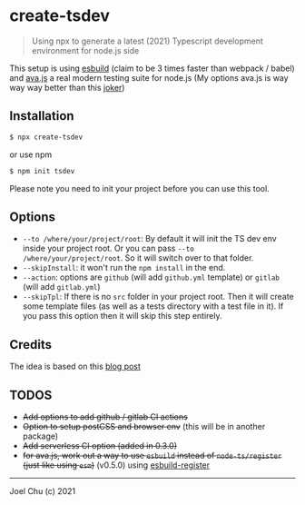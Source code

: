 # create-tsdev

> Using npx to generate a latest (2021) Typescript development environment for node.js side

This setup is using [esbuild](https://esbuild.github.io/getting-started/) (claim to be 3 times faster than webpack / babel) and [ava.js](https://github.com/avajs/) a real modern testing suite for node.js (My options ava.js is way way way better than this [joker](https://jestjs.io))

## Installation

```sh
$ npx create-tsdev
```

or use npm

```sh
$ npm init tsdev
```

Please note you need to init your project before you can use this tool.

## Options

- `--to /where/your/project/root`: By default it will init the TS dev env inside your project root. Or you can pass `--to /where/your/project/root`. So it will switch over to that folder.
- `--skipInstall`: it won't run the `npm install` in the end.
- `--action`: options are `github` (will add `github.yml` template) or `gitlab` (will add `gitlab.yml`)
- `--skipTpl`: If there is no `src` folder in your project root. Then it will create some template files (as well as a tests directory with a test file in it). If you pass this option then it will skip this step entirely.

## Credits

The idea is based on this [blog post](https://www.metachris.com/2021/04/starting-a-typescript-project-in-2021/#:~:text=In%20tsconfig.json%2C%20add%20DOM%20to%20the%20list%20of,can%20attach%20custom%20properties%20to%20window%20like%20this%3A)

## TODOS

- ~~Add options to add github / gitlab CI actions~~
- ~~Option to setup postCSS and browser env~~ (this will be in another package)
- ~~Add serverless CI option (added in 0.3.0)~~
- ~~for ava.js, work out a way to use `esbuild` instead of `node-ts/register` (just like using `esm`)~~ (v0.5.0) using [esbuild-register](https://github.com/egoist/esbuild-register)


---

Joel Chu (c) 2021
